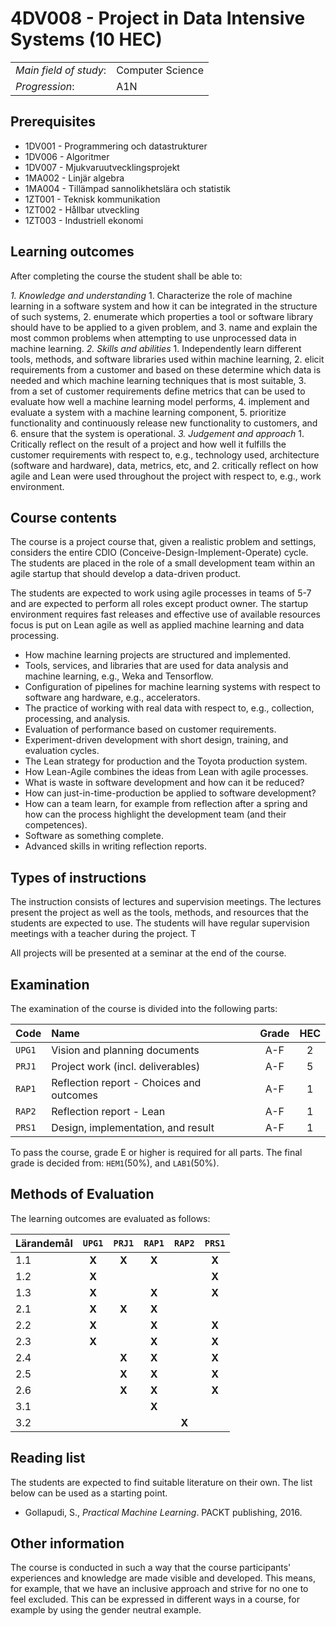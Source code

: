 # 4DV008 - Project in Data Intensive Systems (10 HEC)

|     |     |
| --- | --- | 
| *Main field of study*: | Computer Science | 
| *Progression*: | A1N | 

## Prerequisites

- 1DV001 - Programmering och datastrukturer
- 1DV006 - Algoritmer
- 1DV007 - Mjukvaruutvecklingsprojekt
- 1MA002 - Linjär algebra
- 1MA004 - Tillämpad sannolikhetslära och statistik
- 1ZT001 - Teknisk kommunikation
- 1ZT002 - Hållbar utveckling
- 1ZT003 - Industriell ekonomi

## Learning outcomes

After completing the course the student shall be able to:

*1. Knowledge and understanding*
	1. Characterize the role of machine learning in a software system and how it can be integrated in the structure of such systems,
	2. enumerate which properties a tool or software library should have to be applied to a given problem, and
	3. name and explain the most common problems when attempting to use unprocessed data in machine learning.
*2. Skills and abilities*
	1. Independently learn different tools, methods, and software libraries used within machine learning,
	2. elicit requirements from a customer and based on these determine which data is needed and which machine learning techniques that is most suitable,
	3. from a set of customer requirements define metrics that can be used to evaluate how well a machine learning model performs,
	4. implement and evaluate a system with a machine learning component,
	5. prioritize functionality and continuously release new functionality to customers, and
	6. ensure that the system is operational.
*3.	Judgement and approach*
	1. Critically reflect on the result of a project and how well it fulfills the customer requirements with respect to, e.g., technology used, architecture (software and hardware), data, metrics, etc, and
	2. critically reflect on how agile and Lean were used throughout the project with respect to, e.g., work environment.

## Course contents

The course is a project course that, given a realistic problem and settings, considers the entire CDIO (Conceive-Design-Implement-Operate) cycle. The students are placed in the role of a small development team within an agile startup that should develop a data-driven product. 

The students are expected to work using agile processes in teams of 5-7 and are expected to perform all roles except product owner. The startup environment requires fast releases and effective use of available resources focus is put on Lean agile as well as applied machine learning and data processing.

- How machine learning projects are structured and implemented.
- Tools, services, and libraries that are used for data analysis and machine learning, e.g., Weka and Tensorflow.
- Configuration of pipelines for machine learning systems with respect to software ang hardware, e.g., accelerators.
- The practice of working with real data with respect to, e.g., collection, processing, and analysis.
- Evaluation of performance based on customer requirements.
- Experiment-driven development with short design, training, and evaluation cycles.
- The Lean strategy for production and the Toyota production system.
- How Lean-Agile combines the ideas from Lean with agile processes.
- What is waste in software development and how can it be reduced?
- How can just-in-time-production be applied to software development?
- How can a team learn, for example from reflection after a spring and how can the process highlight the development team (and their competences).
- Software as something complete.
- Advanced skills in writing reflection reports.

## Types of instructions

The instruction consists of lectures and supervision meetings. The lectures present the project as well as the tools, methods, and resources that the students are expected to use. The students will have regular supervision meetings with a teacher during the project. T

All projects will be presented at a seminar at the end of the course.

## Examination

The examination of the course is divided into the following parts:

| Code | Name             | Grade | HEC | 
| :--- | :-------------------- | :---: | :---: |
|`UPG1`| Vision and planning documents            | A-F   | 2     |  
|`PRJ1`| Project work (incl. deliverables)       | A-F   | 5     |  
|`RAP1`| Reflection report - Choices and outcomes | A-F   | 1     |  
|`RAP2`| Reflection report - Lean               | A-F   | 1     |  
|`PRS1`| Design, implementation, and result      | A-F   | 1     |  

To pass the course, grade E or higher is required for all parts. The final grade is decided from: `HEM1`(50%), and `LAB1`(50%).

## Methods of Evaluation

The learning outcomes are evaluated as follows:

| Lärandemål |`UPG1` |`PRJ1` |`RAP1` |`RAP2` |`PRS1` |
| :--------- | :---: | :---: | :---: | :---: | :---: |
| 1.1        | **X** | **X** | **X** |       | **X** |
| 1.2        | **X** |       |       |       | **X** |
| 1.3        | **X** |       | **X** |       | **X** |
| 2.1        | **X** | **X** | **X** |       |       |
| 2.2        | **X** |       | **X** |       | **X** |
| 2.3        | **X** |       | **X** |       | **X** |
| 2.4        |       | **X** | **X** |       | **X** |
| 2.5        |       | **X** | **X** |       | **X** |
| 2.6        |       | **X** | **X** |       | **X** |
| 3.1        |       |       | **X** |       |       |
| 3.2        |       |       |       | **X** |       |



## Reading list

The students are expected to find suitable literature on their own. The list below can be used as a starting point.

- Gollapudi, S., *Practical Machine Learning*. PACKT publishing, 2016.

## Other information

The course is conducted in such a way that the course participants' experiences and knowledge are made visible and developed. This means, for example, that we have an inclusive approach and strive for no one to feel excluded. This can be expressed in different ways in a course, for example by using the gender neutral example.